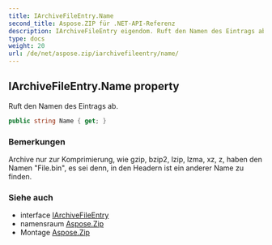 ```yaml
---
title: IArchiveFileEntry.Name
second_title: Aspose.ZIP für .NET-API-Referenz
description: IArchiveFileEntry eigendom. Ruft den Namen des Eintrags ab.
type: docs
weight: 20
url: /de/net/aspose.zip/iarchivefileentry/name/
---
```

## IArchiveFileEntry.Name property

Ruft den Namen des Eintrags ab.

```csharp
public string Name { get; }
```

### Bemerkungen

Archive nur zur Komprimierung, wie gzip, bzip2, lzip, lzma, xz, z, haben den Namen "File.bin", es sei denn, in den Headern ist ein anderer Name zu finden.

### Siehe auch

* interface [IArchiveFileEntry](../)
* namensraum [Aspose.Zip](../../iarchivefileentry/)
* Montage [Aspose.Zip](../../../)


